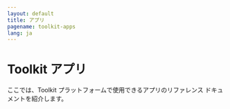 ```yaml
---
layout: default
title: アプリ
pagename: toolkit-apps
lang: ja
---
```


# Toolkit アプリ

ここでは、Toolkit プラットフォームで使用できるアプリのリファレンス ドキュメントを紹介します。
